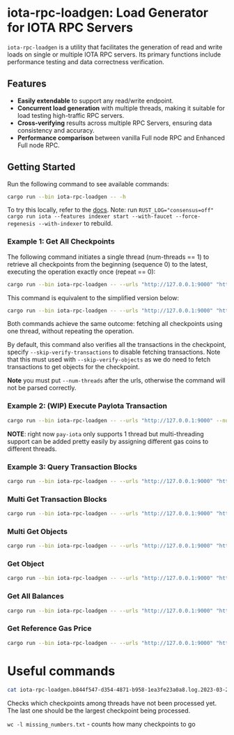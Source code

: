 # iota-rpc-loadgen: Load Generator for IOTA RPC Servers

`iota-rpc-loadgen` is a utility that facilitates the generation of read and write loads on single or multiple IOTA RPC servers. Its primary functions include performance testing and data correctness verification.

## Features

- **Easily extendable** to support any read/write endpoint.
- **Concurrent load generation** with multiple threads, making it suitable for load testing high-traffic RPC servers.
- **Cross-verifying** results across multiple RPC Servers, ensuring data consistency and accuracy.
- **Performance comparison** between vanilla Full node RPC and Enhanced Full node RPC.

## Getting Started

Run the following command to see available commands:

```bash
cargo run --bin iota-rpc-loadgen -- -h
```

To try this locally, refer to the [docs](https://docs.iota.org/developer/getting-started/local-network). Note: run `RUST_LOG="consensus=off" cargo run iota --features indexer start --with-faucet --force-regenesis --with-indexer` to rebuild.

### Example 1: Get All Checkpoints

The following command initiates a single thread (num-threads == 1) to retrieve all checkpoints from the beginning (sequence 0) to the latest, executing the operation exactly once (repeat == 0):

```bash
cargo run --bin iota-rpc-loadgen -- --urls "http://127.0.0.1:9000" "http://127.0.0.1:9124" --num-threads 1 get-checkpoints --start 0 --repeat 0 --interval-in-ms 0
```

This command is equivalent to the simplified version below:

```bash
cargo run --bin iota-rpc-loadgen -- --urls "http://127.0.0.1:9000" "http://127.0.0.1:9124" --num-threads 1 get-checkpoints
```

Both commands achieve the same outcome: fetching all checkpoints using one thread, without repeating the operation.

By default, this command also verifies all the transactions in the checkpoint, specify `--skip-verify-transactions` to disable fetching transactions. Note that this must used with `--skip-verify-objects` as we do need to fetch transactions to get objects for the checkpoint.

**Note** you must put `--num-threads` after the urls, otherwise the command will not be parsed correctly.

### Example 2: (WIP) Execute PayIota Transaction

```bash
cargo run --bin iota-rpc-loadgen -- --urls "http://127.0.0.1:9000" --num-threads 1 pay-iota --repeat 100
```

**NOTE**: right now `pay-iota` only supports 1 thread but multi-threading support can be added pretty easily by assigning different gas coins to different threads.

### Example 3: Query Transaction Blocks

```bash
cargo run --bin iota-rpc-loadgen -- --urls "http://127.0.0.1:9000" "http://127.0.0.1:9000" --num-threads 4 query-transaction-blocks --address-type from
```

### Multi Get Transaction Blocks

```bash
cargo run --bin iota-rpc-loadgen -- --urls "http://127.0.0.1:9000" "http://127.0.0.1:9000" --num-threads 4 multi-get-transaction-blocks
```

### Multi Get Objects

```bash
cargo run --bin iota-rpc-loadgen -- --urls "http://127.0.0.1:9000" "http://127.0.0.1:9000" --num-threads 4 multi-get-objects
```

### Get Object

```bash
cargo run --bin iota-rpc-loadgen -- --urls "http://127.0.0.1:9000" "http://127.0.0.1:9000" --num-threads 2 get-object --chunk-size 20
```

### Get All Balances

```bash
cargo run --bin iota-rpc-loadgen -- --urls "http://127.0.0.1:9000" "http://127.0.0.1:9000" --num-threads 2 get-all-balances --chunk-size 20
```

### Get Reference Gas Price

```bash
cargo run --bin iota-rpc-loadgen -- --urls "http://127.0.0.1:9000" "http://127.0.0.1:9000" --num-threads 2 get-reference-gas-price --num-chunks-per-thread 10
```

# Useful commands

```bash
cat iota-rpc-loadgen.b844f547-d354-4871-b958-1ea3fe23a0a8.log.2023-03-23 | awk '/Finished processing/{print $7}' | sort -n | uniq | awk 'BEGIN{last=0}{for(i=last+1;i<$1;i++) print i; last=$1} END{print last}' | tee missing_numbers.txt && wc -l missing_numbers.txt
```

Checks which checkpoints among threads have not been processed yet. The last one should be the largest checkpoint being processed.

`wc -l missing_numbers.txt` - counts how many checkpoints to go
